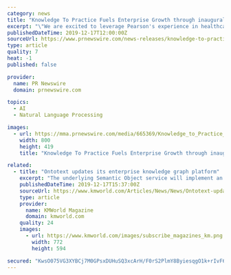 ```yaml
---
category: news
title: "Knowledge To Practice Fuels Enterprise Growth through inaugural Capital Investment From Pearson Ventures"
excerpt: "\"We are excited to leverage Pearson's experience in healthcare workforce education and leadership in applying technologies like artificial intelligence and natural language processing,\" said Mary Ellen Beliveau, Founder and CEO of Knowledge to Practice. \"K2P is transforming patient care through our personalized, micro learning platform for ..."
publishedDateTime: 2019-12-17T12:00:00Z
sourceUrl: https://www.prnewswire.com/news-releases/knowledge-to-practice-fuels-enterprise-growth-through-inaugural-capital-investment-from-pearson-ventures-300975513.html
type: article
quality: 7
heat: -1
published: false

provider:
  name: PR Newswire
  domain: prnewswire.com

topics:
  - AI
  - Natural Language Processing

images:
  - url: https://mma.prnewswire.com/media/665369/Knowledge_to_Practice_Logo.jpg?p=facebook
    width: 800
    height: 419
    title: "Knowledge To Practice Fuels Enterprise Growth through inaugural Capital Investment From Pearson Ventures"

related:
  - title: "Ontotext updates its enterprise knowledge graph platform"
    excerpt: "The underlying Semantic Object service will implement an efficient GraphQL to SPARQL translation optimized for GraphDB ... governance and master data, with modern analytics and machine learning algorithms. The result leads to more adaptive and intelligent knowledge management solutions efficiently operating on top of the existing data silos ..."
    publishedDateTime: 2019-12-17T15:37:00Z
    sourceUrl: https://www.kmworld.com/Articles/News/News/Ontotext-updates-its-enterprise-knowledge-graph-platform-135787.aspx
    type: article
    provider:
      name: KMWorld Magazine
      domain: kmworld.com
    quality: 24
    images:
      - url: https://www.kmworld.com/images/subscribe_magazines_km.png
        width: 772
        height: 594

secured: "KwsO075VG3XYBCj7M0GPsxDUHuSQ3xcArH/F0rS2PlmY8ByiesqgO1k+rIvF6GYhGxpJs/YglnsZtBVTzibsiUPOu9tn8Xw/Mi+BJ6wojE29D6ljoevf9rxuXo/GONUeGaPSVZGxjafML1bfMQYFYc8xkU1c0esVwzkX0UnEzRPvruEuFredsA6xHLAqfKy4PX3tpWYZNNil+jNYUVgLgbU8uh0haTRZH4OvJ8dyPiSTMyAQ8DCyEsOAYS/PMyltwsZEcKEhMBGnKq4ysrkFUQ==;3ox7RiGVjvAD31q/ptSngQ=="
---
```


